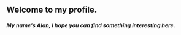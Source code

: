 ### <h2>Welcome to my profile.
  <h5>My name's Alan, I hope you can find something interesting here. 
</em></p></h5>
